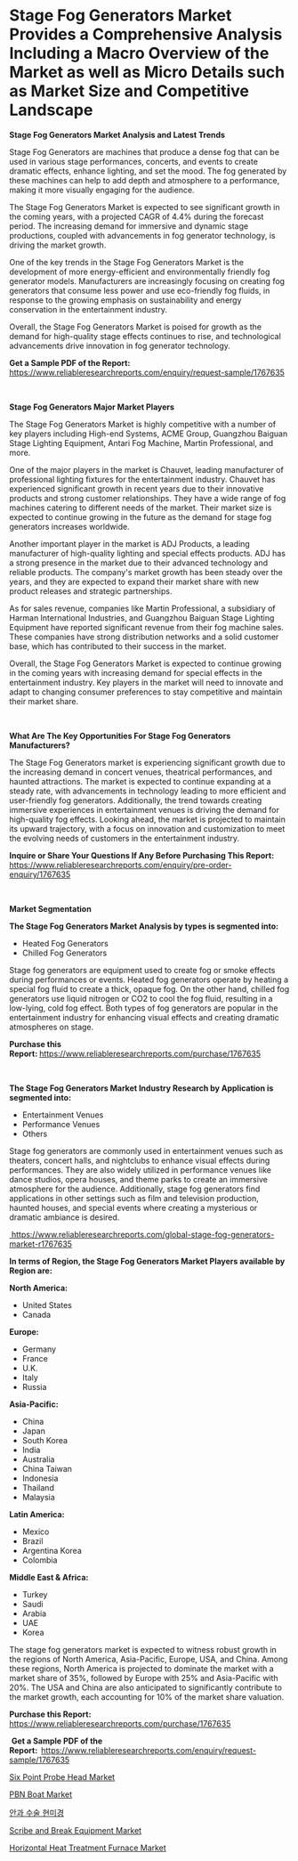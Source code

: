<p><h1>Stage Fog Generators Market Provides a Comprehensive Analysis Including a Macro Overview of the Market as well as Micro Details such as Market Size and Competitive Landscape</h1></p><p><strong>Stage Fog Generators Market Analysis and Latest Trends</strong></p>
<p><p>Stage Fog Generators are machines that produce a dense fog that can be used in various stage performances, concerts, and events to create dramatic effects, enhance lighting, and set the mood. The fog generated by these machines can help to add depth and atmosphere to a performance, making it more visually engaging for the audience.</p><p>The Stage Fog Generators Market is expected to see significant growth in the coming years, with a projected CAGR of 4.4% during the forecast period. The increasing demand for immersive and dynamic stage productions, coupled with advancements in fog generator technology, is driving the market growth.</p><p>One of the key trends in the Stage Fog Generators Market is the development of more energy-efficient and environmentally friendly fog generator models. Manufacturers are increasingly focusing on creating fog generators that consume less power and use eco-friendly fog fluids, in response to the growing emphasis on sustainability and energy conservation in the entertainment industry.</p><p>Overall, the Stage Fog Generators Market is poised for growth as the demand for high-quality stage effects continues to rise, and technological advancements drive innovation in fog generator technology.</p></p>
<p><strong>Get a Sample PDF of the Report:&nbsp;</strong> <a href="https://www.reliableresearchreports.com/enquiry/request-sample/1767635">https://www.reliableresearchreports.com/enquiry/request-sample/1767635</a></p>
<p>&nbsp;</p>
<p><strong>Stage Fog Generators Major Market Players</strong></p>
<p><p>The Stage Fog Generators Market is highly competitive with a number of key players including High-end Systems, ACME Group, Guangzhou Baiguan Stage Lighting Equipment, Antari Fog Machine, Martin Professional, and more. </p><p>One of the major players in the market is Chauvet, leading manufacturer of professional lighting fixtures for the entertainment industry. Chauvet has experienced significant growth in recent years due to their innovative products and strong customer relationships. They have a wide range of fog machines catering to different needs of the market. Their market size is expected to continue growing in the future as the demand for stage fog generators increases worldwide. </p><p>Another important player in the market is ADJ Products, a leading manufacturer of high-quality lighting and special effects products. ADJ has a strong presence in the market due to their advanced technology and reliable products. The company's market growth has been steady over the years, and they are expected to expand their market share with new product releases and strategic partnerships. </p><p>As for sales revenue, companies like Martin Professional, a subsidiary of Harman International Industries, and Guangzhou Baiguan Stage Lighting Equipment have reported significant revenue from their fog machine sales. These companies have strong distribution networks and a solid customer base, which has contributed to their success in the market. </p><p>Overall, the Stage Fog Generators Market is expected to continue growing in the coming years with increasing demand for special effects in the entertainment industry. Key players in the market will need to innovate and adapt to changing consumer preferences to stay competitive and maintain their market share.</p></p>
<p>&nbsp;</p>
<p><strong>What Are The Key Opportunities For Stage Fog Generators Manufacturers?</strong></p>
<p><p>The Stage Fog Generators market is experiencing significant growth due to the increasing demand in concert venues, theatrical performances, and haunted attractions. The market is expected to continue expanding at a steady rate, with advancements in technology leading to more efficient and user-friendly fog generators. Additionally, the trend towards creating immersive experiences in entertainment venues is driving the demand for high-quality fog effects. Looking ahead, the market is projected to maintain its upward trajectory, with a focus on innovation and customization to meet the evolving needs of customers in the entertainment industry.</p></p>
<p><strong>Inquire or Share Your Questions If Any Before Purchasing This Report:</strong> <a href="https://www.reliableresearchreports.com/enquiry/pre-order-enquiry/1767635">https://www.reliableresearchreports.com/enquiry/pre-order-enquiry/1767635</a></p>
<p>&nbsp;</p>
<p><strong>Market Segmentation</strong></p>
<p><strong>The Stage Fog Generators Market Analysis by types is segmented into:</strong></p>
<p><ul><li>Heated Fog Generators</li><li>Chilled Fog Generators</li></ul></p>
<p><p>Stage fog generators are equipment used to create fog or smoke effects during performances or events. Heated fog generators operate by heating a special fog fluid to create a thick, opaque fog. On the other hand, chilled fog generators use liquid nitrogen or CO2 to cool the fog fluid, resulting in a low-lying, cold fog effect. Both types of fog generators are popular in the entertainment industry for enhancing visual effects and creating dramatic atmospheres on stage.</p></p>
<p><strong>Purchase this Report:&nbsp;</strong><a href="https://www.reliableresearchreports.com/purchase/1767635">https://www.reliableresearchreports.com/purchase/1767635</a></p>
<p>&nbsp;</p>
<p><strong>The Stage Fog Generators Market Industry Research by Application is segmented into:</strong></p>
<p><ul><li>Entertainment Venues</li><li>Performance Venues</li><li>Others</li></ul></p>
<p><p>Stage fog generators are commonly used in entertainment venues such as theaters, concert halls, and nightclubs to enhance visual effects during performances. They are also widely utilized in performance venues like dance studios, opera houses, and theme parks to create an immersive atmosphere for the audience. Additionally, stage fog generators find applications in other settings such as film and television production, haunted houses, and special events where creating a mysterious or dramatic ambiance is desired.</p></p>
<p><a href="https://www.reliableresearchreports.com/global-stage-fog-generators-market-r1767635">&nbsp;https://www.reliableresearchreports.com/global-stage-fog-generators-market-r1767635</a></p>
<p><strong>In terms of Region, the Stage Fog Generators Market Players available by Region are:</strong></p>
<p>
    <p> <strong> North America: </strong>
        <ul>
            <li>United States</li>
            <li>Canada</li>
        </ul>
        </p> 
    <p> <strong> Europe: </strong>
        <ul>
            <li>Germany</li>
            <li>France</li>
            <li>U.K.</li>
            <li>Italy</li>
            <li>Russia</li>
        </ul>
        </p> 
    <p> <strong> Asia-Pacific: </strong>
        <ul>
            <li>China</li>
            <li>Japan</li>
            <li>South Korea</li>
            <li>India</li>
            <li>Australia</li>
            <li>China Taiwan</li>
            <li>Indonesia</li>
            <li>Thailand</li>
            <li>Malaysia</li>
        </ul>
        </p> 
    <p> <strong> Latin America: </strong>
        <ul>
            <li>Mexico</li>
            <li>Brazil</li>
            <li>Argentina Korea</li>
            <li>Colombia</li>
        </ul>
        </p> 
    <p> <strong> Middle East & Africa: </strong>
        <ul>
            <li>Turkey</li>
            <li>Saudi</li>
            <li>Arabia</li>
            <li>UAE</li>
            <li>Korea</li>
        </ul>
    </p>
    </p>
<p><p>The stage fog generators market is expected to witness robust growth in the regions of North America, Asia-Pacific, Europe, USA, and China. Among these regions, North America is projected to dominate the market with a market share of 35%, followed by Europe with 25% and Asia-Pacific with 20%. The USA and China are also anticipated to significantly contribute to the market growth, each accounting for 10% of the market share valuation.</p></p>
<p><strong>Purchase this Report: </strong><a href="https://www.reliableresearchreports.com/purchase/1767635">https://www.reliableresearchreports.com/purchase/1767635</a></p>
<p>&nbsp;<strong>Get a Sample PDF of the Report:&nbsp;&nbsp;</strong><a href="https://www.reliableresearchreports.com/enquiry/request-sample/1767635">https://www.reliableresearchreports.com/enquiry/request-sample/1767635</a></p>
<p><strong></strong></p>
<p><p><a href="https://github.com/HallieBird1/Market-Research-Report-List-1/blob/main/six-point-probe-head-market.md">Six Point Probe Head Market</a></p><p><a href="https://github.com/faisalayoob601/Market-Research-Report-List-1/blob/main/pbn-boat-market.md">PBN Boat Market</a></p><p><a href="https://github.com/muchswr/Market-Research-Report-List-2/blob/main/583119070507.md">안과 수술 현미경</a></p><p><a href="https://github.com/hannahforsyth9786/Market-Research-Report-List-1/blob/main/scribe-and-break-equipment-market.md">Scribe and Break Equipment Market</a></p><p><a href="https://github.com/nafiafirdania/Market-Research-Report-List-1/blob/main/horizontal-heat-treatment-furnace-market.md">Horizontal Heat Treatment Furnace Market</a></p></p>